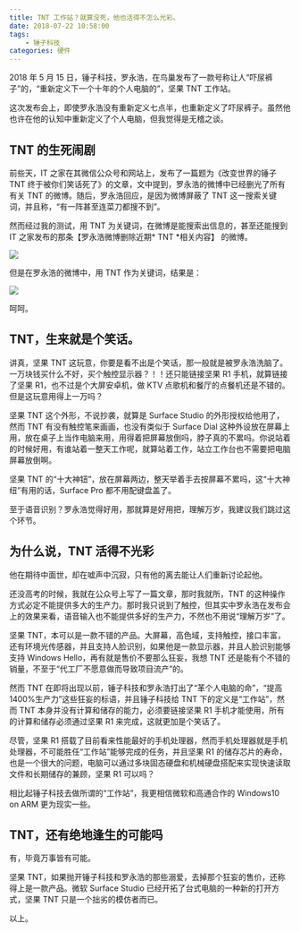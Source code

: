 ```yaml
---
title: TNT 工作站？就算没死，他也活得不怎么光彩。
date: 2018-07-22 10:58:00
tags: 
    - 锤子科技
categories: 硬件
---
```


2018 年 5 月 15 日，锤子科技，罗永浩，在鸟巢发布了一款号称让人“吓尿裤子”的，“重新定义下一个十年的个人电脑的”，坚果 TNT 工作站。

这次发布会上，即使罗永浩没有重新定义七点半，也重新定义了吓尿裤子。虽然他也许在他的认知中重新定义了个人电脑，但我觉得是无稽之谈。

## TNT 的生死闹剧

前些天，IT 之家在其微信公众号和网站上，发布了一篇题为《改变世界的锤子 TNT 终于被你们笑话死了》的文章，文中提到，罗永浩的微博中已经删光了所有有关 TNT 的微博。随后，罗永浩回应，是因为微博屏蔽了 TNT 这一搜索关键词，并且称，“有一阵甚至连菜刀都搜不到”。

然而经过我的测试，用 TNT 为关键词，在微博是能搜索出信息的，甚至还能搜到 IT 之家发布的那条【罗永浩微博删除近期* TNT *相关内容】 的微博。

![](https://imgur.itypen.com/picgo/20190507004554.png)

但是在罗永浩的微博中，用 TNT 作为关键词，结果是：

![](https://imgur.itypen.com/picgo/20190507004615.png)

呵呵。

## TNT，生来就是个笑话。

讲真，坚果 TNT 这玩意，你要是看不出是个笑话，那一般就是被罗永浩洗脑了。一万块钱买什么不好，买个触控显示器？！！还只能链接坚果 R1 手机，就算链接了坚果 R1，也不过是个大屏安卓机，做 KTV 点歌机和餐厅的点餐机还是不错的。但是这玩意用得上一万吗？

坚果 TNT 这个外形，不说抄袭，就算是 Surface Studio 的外形授权给他用了，然而 TNT 有没有触控笔来画画，也没有类似于 Surface Dial 这种外设放在屏幕上用，放在桌子上当作电脑来用，用得着把屏幕放倒吗，脖子真的不累吗。你说站着的时候好用，有谁站着一整天工作呢，就算站着工作，站立工作台也不需要把电脑屏幕放倒啊。

坚果 TNT 的“十大神钮”，放在屏幕两边，整天举着手去按屏幕不累吗，这“十大神纽”有用的话，Surface Pro 都不用配键盘盖了。

至于语音识别？罗永浩觉得好用，那就算是好用把，理解万岁，我建议我们跳过这个环节。

## 为什么说，TNT 活得不光彩

他在期待中面世，却在嘘声中沉寂，只有他的离去能让人们重新讨论起他。

还没高考的时候，我就在公众号上写了一篇文章，那时我就所，TNT 的这种操作方式必定不能提供多大的生产力。那时我只说到了触控，但其实中罗永浩在发布会上的效果来看，语音输入也不能提供多好的生产力，不然也不用说“理解万岁”了。

坚果 TNT，本可以是一款不错的产品。大屏幕，高色域，支持触控，接口丰富，还有环境光传感器，并且支持人脸识别，如果他是一款显示器，并且人脸识别能够支持 Windows Hello，再有就是售价不要那么狂妄，我想 TNT 还是能有个不错的销量，不至于“代工厂不愿意做而导致项目流产”的。

然而 TNT 在即将出现以前，锤子科技和罗永浩打出了“革个人电脑的命”，“提高 1400%生产力”这些狂妄的标语，并且锤子科技给 TNT 下的定义是“工作站”，然而 TNT 本身并没有计算和储存的能力，必须要链接坚果 R1 手机才能使用，所有的计算和储存必须通过坚果 R1 来完成，这就更加是个笑话了。

尽管，坚果 R1 搭载了目前看来性能最好的手机处理器，然而手机处理器就是手机处理器，不可能胜任“工作站”能够完成的任务，并且坚果 R1 的储存芯片的寿命，也是一个很大的问题，电脑可以通过多块固态硬盘和机械硬盘搭配来实现快速读取文件和长期储存的兼顾，坚果 R1 可以吗？

相比起锤子科技去做所谓的“工作站”，我更相信微软和高通合作的 Windows10 on ARM 更为现实一些。

## TNT，还有绝地逢生的可能吗

有，毕竟万事皆有可能。

坚果 TNT，如果抛开锤子科技和罗永浩的那些溺爱，去掉那个狂妄的售价，还称得上是一款产品。微软 Surface Studio 已经开拓了台式电脑的一种新的打开方式，坚果 TNT 只是一个拙劣的模仿者而已。

以上。
